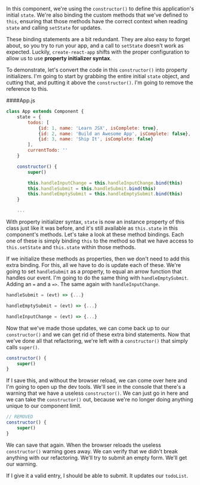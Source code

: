 In this component, we're using the `constructor()` to define this application's initial `state`. We're also binding the custom methods that we've defined to `this`, ensuring that those methods have the correct context when reading `state` and calling `setState` for updates.

These binding statements are a bit redundant. They are also easy to forget about, so you try to run your app, and a call to `setState` doesn't work as expected. Luckily, `create-react-app` shifts with the proper configuration to allow us to use **property initializer syntax**.

To demonstrate, let's convert the code in this `constructor()` into property initializers. I'm going to start by grabbing the entire initial `state` object, and cutting that, and putting it above the `constructor()`. I'm going to remove the reference to this.

####App.js
```jsx
class App extends Component {
    state = {
        todos: [
            {id: 1, name: 'Learn JSX', isComplete: true},
            {id: 2, name: 'Build an Awesome App', isComplete: false},
            {id: 3, name: 'Ship It', isComplete: false}
        ],
        currentTodo: ''
    }

    constructor() {
        super()

        this.handleInputChange = this.handleInputChange.bind(this)
        this.handleSubmit = this.handleSubmit.bind(this)
        this.handleEmptySubmit = this.handleEmptySubmit.bind(this)
    }

    ...
```

With property initializer syntax, `state` is now an instance property of this class just like it was before, and it's still available as `this.state` in this component's methods. Let's take a look at these method bindings. Each one of these is simply binding `this` to the method so that we have access to `this.setState` and `this.state` within those methods.

If we initialize these methods as properties, then we don't need to add this extra binding. For this, all we have to do is update each of these. We're going to set `handleSubmit` as a property, to equal an arrow function that handles our event. I'm going to do the same thing with `handleEmptySubmit`.
Adding an `=` and a `=>`. The same again with `handleInputChange`. 

```jsx
handleSubmit = (evt) => {...}

handleEmptySubmit = (evt) => {...}

handleInputChange = (evt) => {...}
```

Now that we've made those updates, we can come back up to our `constructor()` and we can get rid of these extra bind statements. Now that we've done all that refactoring, we're left with a `constructor()` that simply calls `super()`.

```jsx
constructor() {
    super()
}
```

If I save this, and without the browser reload, we can come over here and I'm going to open up the dev tools. We'll see in the console that there's a warning that we have a useless `constructor()`. We can just go in here and we can take the `constructor()` out, because we're no longer doing anything unique to our component limit.

```jsx
// REMOVED
constructor() {
    super()
}
```

We can save that again. When the browser reloads the useless `constructor()` warning goes away. We can verify that we didn't break anything with our refactoring. We'll try to submit an empty form. We'll get our warning.

If I give it a valid entry, I should be able to submit. It updates our `todoList`.